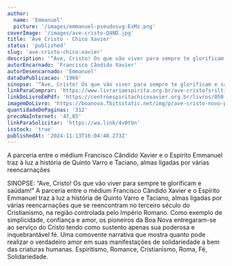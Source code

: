 ```yaml
---
author:
  name: 'Emmanuel'
  picture: '/images/emmanuel-pseudosvg-ExMz.png'
coverImage: '/images/ave-cristo-Q4ND.jpg'
title: 'Ave Cristo - Chico Xavier'
status: 'published'
slug: 'ave-cristo-chico-xavier'
description: '“Ave, Cristo! Os que vão viver para sempre te glorificam e saúdam!” A parceria entre o médium Francisco Cândido Xavier e o Espírito Emmanuel traz à luz a história de Quinto Varro e Taciano, almas ligadas por várias reencarnações que se reencontram no terceiro século do Cristianismo, na região controlada pelo Império Romano. Como exemplo de simplicidade, confiança e amor, os pioneiros da Boa Nova entregaram-se ao serviço do Cristo tendo como sustento apenas sua poderosa e inquebrantável fé. Uma comovente narrativa que mostra quanto pode realizar o verdadeiro amor em suas manifestações de solidariedade a bem das criaturas humanas.'
autorEncarnado: 'Francisco Cândido Xavier'
autorDesencarnado: 'Emmanuel'
dataDaPublicacao: '1966'
sinopse: '“Ave, Cristo! Os que vão viver para sempre te glorificam e saúdam!” A parceria entre o médium Francisco Cândido Xavier e o Espírito Emmanuel traz à luz a história de Quinto Varro e Taciano, almas ligadas por várias reencarnações que se reencontram no terceiro século do Cristianismo, na região controlada pelo Império Romano. Como exemplo de simplicidade, confiança e amor, os pioneiros da Boa Nova entregaram-se ao serviço do Cristo tendo como sustento apenas sua poderosa e inquebrantável fé. Uma comovente narrativa que mostra quanto pode realizar o verdadeiro amor em suas manifestações de solidariedade a bem das criaturas humanas.'
linkParaComprar: 'https://www.livrariaespirita.org.br/ave-cristo?srsltid=AfmBOorQGDsGwNggn4TJW-ewUrABixh3eRc-LirQHitf8R_p8eQOPYJ8'
linkDoLivroEmPdf: 'https://centroespiritachicoxavier.org.br/livros/050.pdf'
imagemDoLivro: 'https://boanova.fbitsstatic.net/img/p/ave-cristo-novo-projeto-62772/229627.jpg?w=420&h=420&v=no-change&qs=ignore'
quantidadeDePaginas: '312'
precoNaInternet: '47,85'
linkParaSolicitar: 'https://wa.link/4v0tbn'
isstock: 'true'
publishedAt: '2024-11-13T16:04:48.273Z'
---
```


A parceria entre o médium Francisco Cândido Xavier e o Espírito Emmanuel traz à luz a história de Quinto Varro e Taciano, almas ligadas por várias reencarnações

SINOPSE: “Ave, Cristo! Os que vão viver para sempre te glorificam e saúdam!” A parceria entre o médium Francisco Cândido Xavier e o Espírito Emmanuel traz à luz a história de Quinto Varro e Taciano, almas ligadas por várias reencarnações que se reencontram no terceiro século do Cristianismo, na região controlada pelo Império Romano. Como exemplo de simplicidade, confiança e amor, os pioneiros da Boa Nova entregaram-se ao serviço do Cristo tendo como sustento apenas sua poderosa e inquebrantável fé. Uma comovente narrativa que mostra quanto pode realizar o verdadeiro amor em suas manifestações de solidariedade a bem das criaturas humanas. Espiritismo, Romance, Cristianismo, Roma, Fé, Solidariedade.